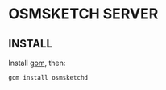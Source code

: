 OSMSKETCH SERVER
================

INSTALL
-------

Install [gom](https://github.com/mattn/gom), then:

    gom install osmsketchd
